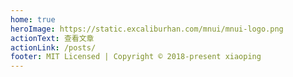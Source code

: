 ```yaml
---
home: true
heroImage: https://static.excaliburhan.com/mnui/mnui-logo.png
actionText: 查看文章
actionLink: /posts/
footer: MIT Licensed | Copyright © 2018-present xiaoping
---
```

